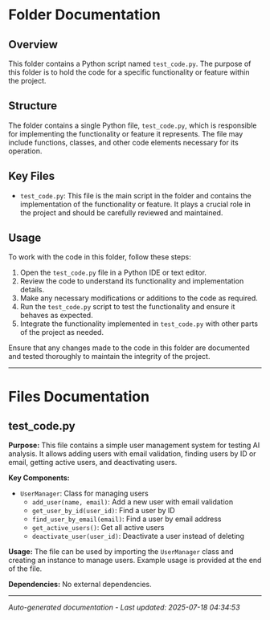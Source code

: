# Folder Documentation

## Overview
This folder contains a Python script named `test_code.py`. The purpose of this folder is to hold the code for a specific functionality or feature within the project.

## Structure
The folder contains a single Python file, `test_code.py`, which is responsible for implementing the functionality or feature it represents. The file may include functions, classes, and other code elements necessary for its operation.

## Key Files
- `test_code.py`: This file is the main script in the folder and contains the implementation of the functionality or feature. It plays a crucial role in the project and should be carefully reviewed and maintained.

## Usage
To work with the code in this folder, follow these steps:
1. Open the `test_code.py` file in a Python IDE or text editor.
2. Review the code to understand its functionality and implementation details.
3. Make any necessary modifications or additions to the code as required.
4. Run the `test_code.py` script to test the functionality and ensure it behaves as expected.
5. Integrate the functionality implemented in `test_code.py` with other parts of the project as needed.

Ensure that any changes made to the code in this folder are documented and tested thoroughly to maintain the integrity of the project.

---

# Files Documentation

## test_code.py

**Purpose:** This file contains a simple user management system for testing AI analysis. It allows adding users with email validation, finding users by ID or email, getting active users, and deactivating users.

**Key Components:**
- `UserManager`: Class for managing users
  - `add_user(name, email)`: Add a new user with email validation
  - `get_user_by_id(user_id)`: Find a user by ID
  - `find_user_by_email(email)`: Find a user by email address
  - `get_active_users()`: Get all active users
  - `deactivate_user(user_id)`: Deactivate a user instead of deleting

**Usage:** The file can be used by importing the `UserManager` class and creating an instance to manage users. Example usage is provided at the end of the file.

**Dependencies:** No external dependencies.

---
*Auto-generated documentation - Last updated: 2025-07-18 04:34:53*
